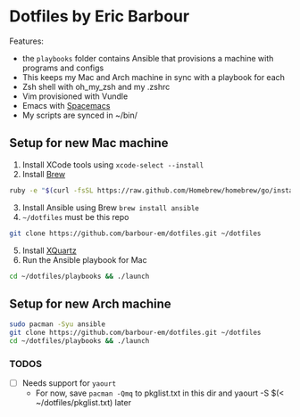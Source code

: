 # Dotfiles by Eric Barbour

Features:

* the `playbooks` folder contains Ansible that provisions a machine with programs and configs
* This keeps my Mac and Arch machine in sync with a playbook for each
* Zsh shell with oh_my_zsh and my .zshrc
* Vim provisioned with Vundle
* Emacs with [Spacemacs](https://github.com/syl20bnr/spacemacs)
* My scripts are synced in ~/bin/

## Setup for new Mac machine

1. Install XCode tools using `xcode-select --install`
2. Install [Brew](http://brew.sh/)

  ```bash
  ruby -e "$(curl -fsSL https://raw.github.com/Homebrew/homebrew/go/install)"
  ```

3. Install Ansible using Brew `brew install ansible`
4. `~/dotfiles` must be this repo

  ```bash
  git clone https://github.com/barbour-em/dotfiles.git ~/dotfiles
  ```
5. Install [XQuartz](https://xquartz.macosforge.org/landing/)
6. Run the Ansible playbook for Mac

  ```bash
  cd ~/dotfiles/playbooks && ./launch
  ```

## Setup for new Arch machine

```bash
sudo pacman -Syu ansible
git clone https://github.com/barbour-em/dotfiles.git ~/dotfiles
cd ~/dotfiles/playbooks && ./launch
```

### TODOS

- [ ] Needs support for `yaourt`
  - For now, save `pacman -Qmq`  to pkglist.txt in this dir and yaourt -S $(< ~/dotfiles/pkglist.txt) later
